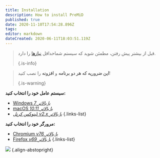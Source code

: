 ```yaml
---
title: Installation
description: How to install PreMiD
published: true
date: 2020-11-10T17:54:28.896Z
tags:
editor: markdown
dateCreated: 2020-06-11T18:03:51.119Z
---
```


> قبل از بیشتر پیش رفتن، مطمئن شوید که سیستم شماحداقل [نیازها](/install/requirements) را دارد. 
> 
> {.is-info}

> **این ضروریه که** **هر دو** **برنامه** و **افزونه** را نصب کنید! 
> 
> {.is-warning}

**سیستم عامل خود را انتخاب کنید:**
- [Windows *7 یا بالاتر*](/install/windows)
- [macOS *10.11 یا بالاتر*](/install/macos)
- [لینوکس *کرنل v2.x یا بالاتر*](/install/linux)
{.links-list}

**مرورگر خود را انتخاب کنید:**
- [Chromium *v76 یا بالاتر*](/install/chromium)
- [Firefox *v69 یا بالاتر*](/install/firefox)
{.links-list}

![](https://a.icons8.com/ajlQdsfa/FZhYWV/svg.svg) {.align-abstopright}